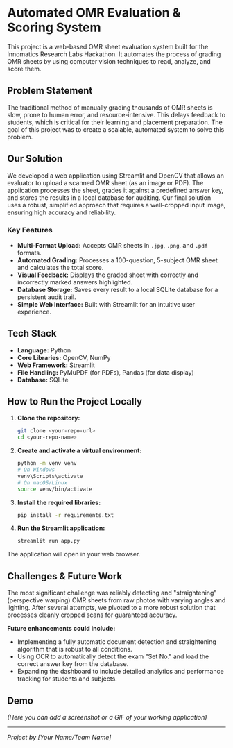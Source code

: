 # Automated OMR Evaluation & Scoring System

This project is a web-based OMR sheet evaluation system built for the Innomatics Research Labs Hackathon. It automates the process of grading OMR sheets by using computer vision techniques to read, analyze, and score them.

## Problem Statement

The traditional method of manually grading thousands of OMR sheets is slow, prone to human error, and resource-intensive. This delays feedback to students, which is critical for their learning and placement preparation. The goal of this project was to create a scalable, automated system to solve this problem.

## Our Solution

We developed a web application using Streamlit and OpenCV that allows an evaluator to upload a scanned OMR sheet (as an image or PDF). The application processes the sheet, grades it against a predefined answer key, and stores the results in a local database for auditing. Our final solution uses a robust, simplified approach that requires a well-cropped input image, ensuring high accuracy and reliability.

### Key Features
* **Multi-Format Upload:** Accepts OMR sheets in `.jpg`, `.png`, and `.pdf` formats.
* **Automated Grading:** Processes a 100-question, 5-subject OMR sheet and calculates the total score.
* **Visual Feedback:** Displays the graded sheet with correctly and incorrectly marked answers highlighted.
* **Database Storage:** Saves every result to a local SQLite database for a persistent audit trail.
* **Simple Web Interface:** Built with Streamlit for an intuitive user experience.

## Tech Stack
* **Language:** Python
* **Core Libraries:** OpenCV, NumPy
* **Web Framework:** Streamlit
* **File Handling:** PyMuPDF (for PDFs), Pandas (for data display)
* **Database:** SQLite

## How to Run the Project Locally

1.  **Clone the repository:**
    ```bash
    git clone <your-repo-url>
    cd <your-repo-name>
    ```

2.  **Create and activate a virtual environment:**
    ```bash
    python -m venv venv
    # On Windows
    venv\Scripts\activate
    # On macOS/Linux
    source venv/bin/activate
    ```

3.  **Install the required libraries:**
    ```bash
    pip install -r requirements.txt
    ```

4.  **Run the Streamlit application:**
    ```bash
    streamlit run app.py
    ```
The application will open in your web browser.

## Challenges & Future Work

The most significant challenge was reliably detecting and "straightening" (perspective warping) OMR sheets from raw photos with varying angles and lighting. After several attempts, we pivoted to a more robust solution that processes cleanly cropped scans for guaranteed accuracy.

**Future enhancements could include:**
* Implementing a fully automatic document detection and straightening algorithm that is robust to all conditions.
* Using OCR to automatically detect the exam "Set No." and load the correct answer key from the database.
* Expanding the dashboard to include detailed analytics and performance tracking for students and subjects.

## Demo

*(Here you can add a screenshot or a GIF of your working application)*

---
*Project by [Your Name/Team Name]*
